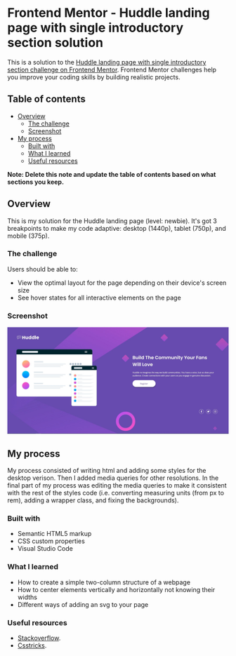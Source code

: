 # Frontend Mentor - Huddle landing page with single introductory section solution

This is a solution to the [Huddle landing page with single introductory section challenge on Frontend Mentor](https://www.frontendmentor.io/challenges/huddle-landing-page-with-a-single-introductory-section-B_2Wvxgi0). Frontend Mentor challenges help you improve your coding skills by building realistic projects. 

## Table of contents

- [Overview](#overview)
  - [The challenge](#the-challenge)
  - [Screenshot](#screenshot)
- [My process](#my-process)
  - [Built with](#built-with)
  - [What I learned](#what-i-learned)
  - [Useful resources](#useful-resources)

**Note: Delete this note and update the table of contents based on what sections you keep.**

## Overview

This is my solution for the Huddle landing page (level: newbie). It's got 3 breakpoints to make my code adaptive: desktop (1440p), tablet (750p), and mobile (375p).

### The challenge

Users should be able to:

- View the optimal layout for the page depending on their device's screen size
- See hover states for all interactive elements on the page

### Screenshot

![](./screenshot.JPG)

## My process

My process consisted of writing html and adding some styles for the desktop verison. Then I added media queries for other resolutions. In the final part of my process was editing the media queries to make it consistent with the rest of the styles code (i.e. converting measuring units (from px to rem), adding a wrapper class, and fixing the backgrounds).

### Built with

- Semantic HTML5 markup
- CSS custom properties
- Visual Studio Code

### What I learned

- How to create a simple two-column structure of a webpage
- How to center elements vertically and horizontally not knowing their widths
- Different ways of adding an svg to your page

### Useful resources

- [Stackoverflow](https://stackoverflow.com/).
- [Csstricks](https://css-tricks.com/).
